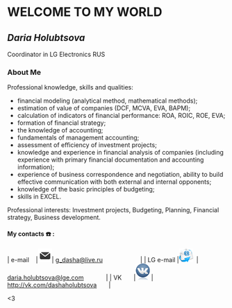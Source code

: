# WELCOME TO MY WORLD

## *Daria Holubtsova*
Coordinator in LG Electronics RUS

### **About Me**
Professional knowledge, skills and qualities:
- financial modeling (analytical method, mathematical methods); 
- estimation of value of companies (DCF, MCVA, EVA, BAPM); 
- calculation of indicators of financial performance: ROA, ROIC, ROE, EVA;
- formation of financial strategy; 
- the knowledge of accounting; 
- fundamentals of management accounting; 
- assessment of efficiency of investment projects; 
- knowledge and experience in financial analysis of companies (including experience with primary financial documentation and accounting information); 
- experience of business correspondence and negotiation, ability to build effective communication with both external and internal opponents;
- knowledge of the basic principles of budgeting;
- skills in EXCEL.

Professional interests:
Investment projects, Budgeting, Planning, Financial strategy, Business development.

#### My contacts :phone: :

| e-mail    |![Email LOGO](logoemail.png)| <g_dasha@live.ru>                      |
| LG e-mail |![Mail LOGO](logomail.png)  | <daria.holubtsova@lge.com>             |
| VK        |![VK LOGO](logovk.png)      | <http://vk.com/dashaholubtsova>        |

<3
